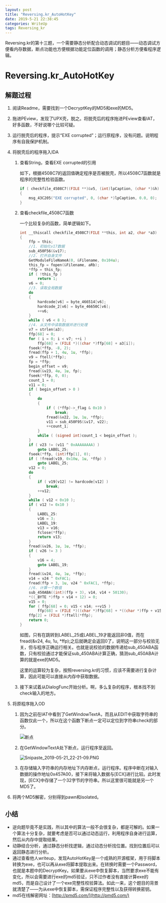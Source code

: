 ```yaml
---
layout: post
title: "Reversing.kr_AutoHotKey"
date: 2019-5-21 22:38:45
categories: WriteUp
tags: Reversing_kr
---
```


Reversing.kr的第十三题，一个需要静态分析配合动态调试的题目——动态调试方便看内存数据，断点功能也方便根据功能定位函数的调用；静态分析方便看程序逻辑。

# Reversing.kr_AutoHotKey

## 解题过程

1. 阅读Readme，需要找到一个DecryptKey的MD5和exe的MD5。

2. 拖进PEview，发现了UPX壳，脱之。将脱壳后的程序拖进PEview查看IAT，好多函数，不好说哪个比较可疑。

3. 运行脱壳后的程序，提示“EXE corrupted”；运行原程序，没有问题。说明程序有自我保护机制。

4. 将脱壳后的程序拖入IDA

   1. 查看String，查看EXE corrupted的引用

      如下，根据4508C7的返回值确定程序是否被脱壳，所以4508C7函数就是程序的完整性检验函数。

      ```c
      if ( checkfile_4508C7((FILE **)&v5, (int)lpCaption, (char *)&h) )
      {
          msg_43C205("EXE corrupted", 0, (char *)lpCaption, 0.0, 0);
      }
      ```

   2. 查看checkfile_4508C7函数

      一个比较复杂的函数，简单逻辑如下。

      ```c
      int __thiscall checkfile_4508C7(FILE **this, int a2, char *a3)
      {
          ffp = this;
          //1. 初始化v17数据
          sub_450F56(&v17);
          //2. 打开自身文件
          GetModuleFileNameA(0, &Filename, 0x104u);
          this_fp = fopen(&Filename, aRb);
          *ffp = this_fp;
          if ( !this_fp )
              return 1;
          v6 = 0;
          //3. 读取全局数据
          do
          {
              hardcode[v6] = byte_466514[v6];
              hardcode_2[v6] = byte_46650C[v6];
              ++v6;
          }
          while ( v6 < 8 );
          //4. 从文件中读取数据并进行处理
          v7 = strlen(a3);
          ffp[68] = 0;
          for ( i = 0; i < v7; ++i )
              ffp[68] = (FILE *)((char *)ffp[68] + a3[i]);
          fseek(*ffp, -8, 2);
          fread(ffp + 1, 4u, 1u, *ffp);
          v9 = ftell(*ffp);
          fp = *ffp;
          begin_offset = v9;
          fread(&v23, 4u, 1u, fp);
          fseek(*ffp, 0, 0);
          count_1 = 0;
          v11 = 0;
          if ( begin_offset > 0 )
          {
              do
              {
                  if ( (*ffp)->_flag & 0x10 )
                      break;
                  fread(&v22, 1u, 1u, *ffp);
                  v11 = sub_450F95(&v17, v22);
                  ++count_1;
              }
              while ( (signed int)count_1 < begin_offset );
          }
          if ( v23 != (v11 ^ 0xAAAAAAAA) )
              goto LABEL_25;
          fseek(*ffp, (int)ffp[1], 0);
          if ( !fread(v19, 0x10u, 1u, *ffp) )
              goto LABEL_25;
          v12 = 0;
          do
          {
              if ( v19[v12] != hardcode[v12] )
                  break;
              ++v12;
          }
          while ( v12 < 0x10 );
          if ( v12 != 0x10 )
          {
              LABEL_25:
              v16 = 3;
              LABEL_19:
              v13 = v16;
              fclose(*ffp);
              return v13;
          }
          fread(&v26, 1u, 1u, *ffp);
          if ( v26 != 3 )
          {
              v16 = 4;
              goto LABEL_19;
          }
          fread(&v24, 4u, 1u, *ffp);
          v14 = v24 ^ 0xFAC1;
          fread(ffp + 3, 1u, v24 ^ 0xFAC1, *ffp);
          //6. 计算一个数值
          sub_450ABA((int)(ffp + 3), v14, v14 + 50130);
          *((_BYTE *)ffp + v14 + 12) = 0;
          v15 = 0;
          for ( ffp[68] = 0; v15 < v14; ++v15 )
              ffp[68] = (FILE *)((char *)ffp[68] + *((char *)ffp + v15 + 12));
          ffp[2] = (FILE *)ftell(*ffp);
          return 0;
      }
      ```

      如图，只有在跳转到LABEL_25或LABEL_19才能返回非0值，而在fread(&v24, 4u, 1u, *ffp);之后就确定会返回0了，说明这一部分与校验无关，但与程序正确运行相关。也就是说校验的数据传递给sub_450ABA函数，只有校验通过才能保证sub_450ABA计算正确，猜测sub_450ABA计算的就是exe的MD5。

      这里的运算较为复杂，按照reversing.kr的习惯，应该不需要进行复杂计算，因此可能可以直接从内存中获取数据。

   3. 接下来试着从DialogFunc开始分析。啊，多么复杂的程序，根本找不到check输入的地方。

5. 将原程序拖入OD

   1. 因为之前在IAT中看到了GetWindowTextA，而且从EDIT中获取字符串的函数仅此一个，所以在这个函数下断点一定可以定位到字符串check的部分。

      ![断点](https://chrishuppor.github.io/image/Snipaste_2019-05-21_22-20-29.PNG)

   2. 在GetWindowTextA处下断点，运行程序至返回。

      ![Snipaste_2019-05-21_22-21-09.PNG](https://chrishuppor.github.io/image/Snipaste_2019-05-21_22-21-09.PNG)

   3. 在存储输入字符串的内存地址下内存断点，运行程序。程序中断在对输入数据的操作地址0x457A00，接下来将输入数据与[ECX]进行比较。此时发现，[ECX]中存储了一个32字节的字符串。所以这里很可能就是另一个MD5了。

6. 将两个MD5解密，分别得到pawn和isolated。

## 小结

* 逆向题毕竟不是实践，所以其中的算法一般不会很复杂，都是可解的。如果一个算法十分复杂，就要考虑是否可以通过动态运行，利用程序自身进行运算，然后从内存中提取结果。
* 动静结合分析，通过静态分析找逻辑，通过动态分析找位置。找到位置后可以返回静态进行分析。
* 通过查看他人writeup，发现AutoHotKey是一个成熟的开源框架，用于将脚本转换为exe，也可以再从exe将脚本提取出来。在转换时需要一个Password，也就是本题中的DecryptKey。如果要从exe中恢复脚本，当然要求exe不能有变化，所以会需要进行exe的md5验证，只不过作者没有直接计算exe的md5，而是自己设计了一个exe完整性校验算法。如此一来，这个题目的背景就清楚了——为从exe中恢复脚本，需保证程序完整性以及获得转换密钥。
* md5在线解密网址：[http://pmd5.com/](http://pmd5.com/)